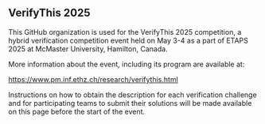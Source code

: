## VerifyThis 2025

This GitHub organization is used for the VerifyThis 2025 competition, a hybrid verification competition event held on May 3-4 as a part of ETAPS 2025 at McMaster University, Hamilton, Canada.

More information about the event, including its program are available at:

https://www.pm.inf.ethz.ch/research/verifythis.html

Instructions on how to obtain the description for each verification challenge and for participating teams to submit their solutions will be made available on this page before the start of the event.


